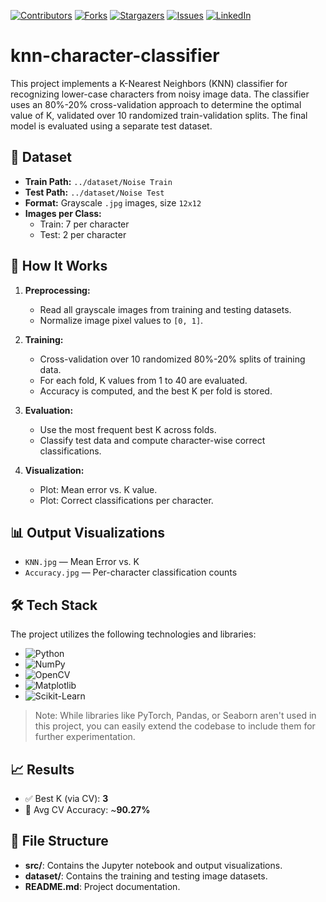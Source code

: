 <!-- SHIELDS -->
[![Contributors][contributors-shield]][contributors-url]
[![Forks][forks-shield]][forks-url]
[![Stargazers][stars-shield]][stars-url]
[![Issues][issues-shield]][issues-url]
[![LinkedIn][linkedin-shield]][linkedin-url]


# knn-character-classifier
This project implements a K-Nearest Neighbors (KNN) classifier for recognizing lower-case characters from noisy image data. The classifier uses an 80%-20% cross-validation approach to determine the optimal value of K, validated over 10 randomized train-validation splits. The final model is evaluated using a separate test dataset. 
## 📂 Dataset

- **Train Path:** `../dataset/Noise Train`
- **Test Path:** `../dataset/Noise Test`
- **Format:** Grayscale `.jpg` images, size `12x12`
- **Images per Class:**
  - Train: 7 per character
  - Test: 2 per character

## 🚀 How It Works

1. **Preprocessing:**
   - Read all grayscale images from training and testing datasets.
   - Normalize image pixel values to `[0, 1]`.

2. **Training:**
   - Cross-validation over 10 randomized 80%-20% splits of training data.
   - For each fold, K values from 1 to 40 are evaluated.
   - Accuracy is computed, and the best K per fold is stored.

3. **Evaluation:**
   - Use the most frequent best K across folds.
   - Classify test data and compute character-wise correct classifications.

4. **Visualization:**
   - Plot: Mean error vs. K value.
   - Plot: Correct classifications per character.

## 📊 Output Visualizations

- `KNN.jpg` — Mean Error vs. K
- `Accuracy.jpg` — Per-character classification counts

## 🛠️ Tech Stack

The project utilizes the following technologies and libraries:

- ![Python](https://img.shields.io/badge/Python-3776AB?style=for-the-badge&logo=python&logoColor=white)
- ![NumPy](https://img.shields.io/badge/NumPy-013243?style=for-the-badge&logo=numpy&logoColor=white)
- ![OpenCV](https://img.shields.io/badge/OpenCV-5C3EE8?style=for-the-badge&logo=opencv&logoColor=white)
- ![Matplotlib](https://img.shields.io/badge/Matplotlib-11557C?style=for-the-badge&logo=matplotlib&logoColor=white)
- ![Scikit-Learn](https://img.shields.io/badge/Scikit_Learn-F7931E?style=for-the-badge&logo=scikit-learn&logoColor=white)

> Note: While libraries like PyTorch, Pandas, or Seaborn aren't used in this project, you can easily extend the codebase to include them for further experimentation.

## 📈 Results

- ✅ Best K (via CV): **3**
- 🎯 Avg CV Accuracy: ~**90.27%**

## 📁 File Structure
- **src/**: Contains the Jupyter notebook and output visualizations.
- **dataset/**: Contains the training and testing image datasets.
- **README.md**: Project documentation.

<!-- SHIELD LINKS -->
[contributors-shield]: https://img.shields.io/github/contributors/alyelaswad/knn-character-classifier.svg?style=for-the-badge
[contributors-url]: https://github.com/alyelaswad/knn-character-classifier/graphs/contributors
[forks-shield]: https://img.shields.io/github/forks/alyelaswad/knn-character-classifier.svg?style=for-the-badge
[forks-url]: https://github.com/alyelaswad/knn-character-classifier/network/members
[stars-shield]: https://img.shields.io/github/stars/alyelaswad/knn-character-classifier.svg?style=for-the-badge
[stars-url]: https://github.com/alyelaswad/knn-character-classifier/stargazers
[issues-shield]: https://img.shields.io/github/issues/alyelaswad/knn-character-classifier.svg?style=for-the-badge
[issues-url]: https://github.com/alyelaswad/knn-character-classifier/issues
[linkedin-shield]: https://img.shields.io/badge/-LinkedIn-black.svg?style=for-the-badge&logo=linkedin&colorB=555
[linkedin-url]: https://www.linkedin.com/in/aly-elaswad/
